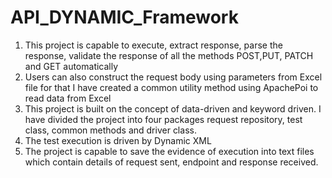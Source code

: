 # API_DYNAMIC_Framework
1. This project is capable to execute, extract response, parse the response, validate the response of all the methods POST,PUT, PATCH and GET automatically
2. Users can also construct the request body using parameters from Excel file for that I have created a common utility method using ApachePoi to read data from Excel
3. This project is built on the concept of data-driven and keyword driven. 
        I have divided the project into four packages request repository, test class, common methods and driver class.
4. The test execution is driven by Dynamic XML
5. The project is capable to save the evidence of execution into text files which contain details of request sent, endpoint and response received.
